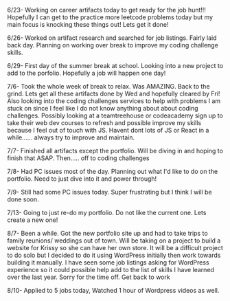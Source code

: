 6/23- 
Working on career artifacts today to get ready for the job hunt!!! Hopefully I can get to the practice more leetcode problems today but my main focus is knocking these things out! Lets get it done!

6/26-
Worked on artifact research and searched for job listings. Fairly laid back day. Planning on working over break to improve my coding challenge skills. 

6/29-
First day of the summer break at school. Looking into a new project to add to the porfolio. Hopefully a job will happen one day!

7/6-
Took the whole week of break to relax. Was AMAZING. Back to the grind. Lets get all these artifacts done by Wed and hopefully cleared by Fri!
Also looking into the coding challenges services to help with problems I am stuck on since I feel like I do not know anything about about coding challenges. Possibly looking at a teamtreehouse or codeacademy sign up to take their web dev courses to refresh and possible improve my skills because I feel out of touch with JS. Havent dont lots of JS or React in a while...... always try to improve and maintain. 

7/7-
Finished all artifacts except the portfolio. Will be diving in and hoping to finish that ASAP. Then..... off to coding challenges

7/8-
Had PC issues most of the day. Planning out what I'd like to do on the portfolio. Need to just dive into it and power through!

7/9-
Still had some PC issues today. Super frustrating but I think I will be done soon. 

7/13- 
Going to just re-do my portfolio. Do not like the current one. Lets create a new one!

8/7-
Been a while. Got the new portfolio site up and had to take trips to family reunions/ weddings out of town. Will be taking on a project to build a website for Krissy so she can have her own store. It will be a difficult project to do solo but I decided to do it using WordPress initially then work towards building it manually. I have seen some job listings asking for WordPress experience so it could possible help add to the list of skills I have learned over the last year. Sorry for the time off. Get back to work  

8/10-
Applied to 5 jobs today, Watched 1 hour of Wordpress videos as well. 